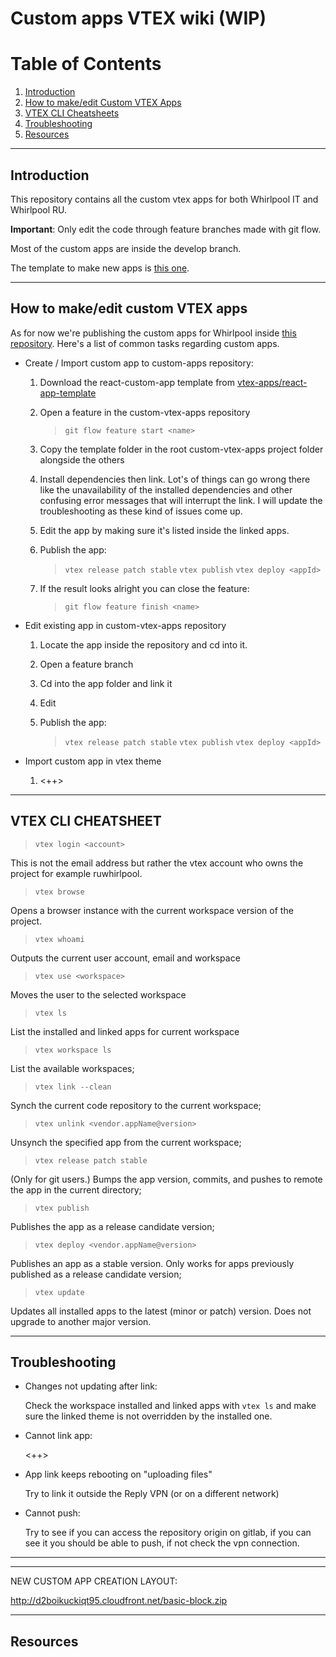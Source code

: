 # Custom apps VTEX wiki (WIP)

# Table of Contents
1. [Introduction](#introduction)
2. [How to make/edit Custom VTEX Apps](#edit-vtex-apps)
3. [VTEX CLI Cheatsheets](#vtex-cli)
3. [Troubleshooting](#troubleshooting)
3. [Resources](#resources)

---

## **Introduction**
<a id="introduction"></a>

This repository contains all the custom vtex apps for both Whirlpool IT and Whirlpool RU.


**Important**: Only edit the code through feature branches made with git flow.

Most of the custom apps are inside the develop branch.

The template to make new apps is [this one](https://github.com/vtex-apps/react-app-template).

---


## **How to make/edit custom VTEX apps** 
<a id="edit-vtex-apps"></a>

As for now we're publishing the custom apps for Whirlpool inside [this repository](http://obiwan.replynet.prv/l.cavallera/custom-vtex-apps).
Here's a list of common tasks regarding custom apps.

- Create / Import custom app to custom-apps repository:

    1. Download the react-custom-app template from [vtex-apps/react-app-template](https://github.com/vtex-apps/react-app-template)

    2. Open a feature in the custom-vtex-apps repository
        
        > `git flow feature start <name>`

    3. Copy the template folder in the root custom-vtex-apps project folder alongside the others

    4. Install dependencies then link.
        Lot's of things can go wrong there like the unavailability of the installed dependencies and other confusing error messages that will interrupt the link. 
        I will update the troubleshooting as these kind of issues come up.

    5. Edit the app by making sure it's listed inside the linked apps.

    6. Publish the app:

        > `vtex release patch stable`
        > `vtex publish`
        > `vtex deploy <appId>`

    7. If the result looks alright you can close the feature:

        > `git flow feature finish <name>`


- Edit existing app in custom-vtex-apps repository

    1. Locate the app inside the repository and cd into it.

    2. Open a feature branch
    
    3. Cd into the app folder and link it

    4. Edit

    5. Publish the app:

        > `vtex release patch stable`
        > `vtex publish`
        > `vtex deploy <appId>`

- Import custom app in vtex theme

    1. <++>

---
## VTEX CLI CHEATSHEET
<a id="vtex-cli"></a>

> `vtex login <account>`

This is not the email address but rather the vtex account who owns the project for example ruwhirlpool.

> `vtex browse`

Opens a browser instance with the current workspace version of the project. 

> `vtex whoami`

Outputs the current user account, email and workspace

> `vtex use <workspace>`

Moves the user to the selected workspace

> `vtex ls`

List the installed and linked apps for current workspace

> `vtex workspace ls`

List the available workspaces;

> `vtex link --clean`

Synch the current code repository to the current workspace;

> `vtex unlink <vendor.appName@version>`

Unsynch the specified app from the current workspace;

> `vtex release patch stable`

(Only for git users.) Bumps the app version, commits, and pushes to remote the app in the current directory;

> `vtex publish`

Publishes the app as a release candidate version;

> `vtex deploy <vendor.appName@version>`

Publishes an app as a stable version. Only works for apps previously published as a release candidate version;

> `vtex update`

Updates all installed apps to the latest (minor or patch) version. Does not upgrade to another major version.

---

## **Troubleshooting**
<a id="troubleshooting"></a>

- Changes not updating after link:

  Check the workspace installed and linked apps with `vtex ls` and make sure the linked theme is not overridden by the installed one.


- Cannot link app:

    <++>

- App link keeps rebooting on "uploading files"

    Try to link it outside the Reply VPN (or on a different network)

- Cannot push:

    Try to see if you can access the repository origin on gitlab, if you can see it you should be able to push, if not check the vpn connection.

---

---------------------------------------------------

NEW CUSTOM APP CREATION LAYOUT:

http://d2boikuckiqt95.cloudfront.net/basic-block.zip

---------------------------------------------------

## **Resources**
<a id="resources"></a>
